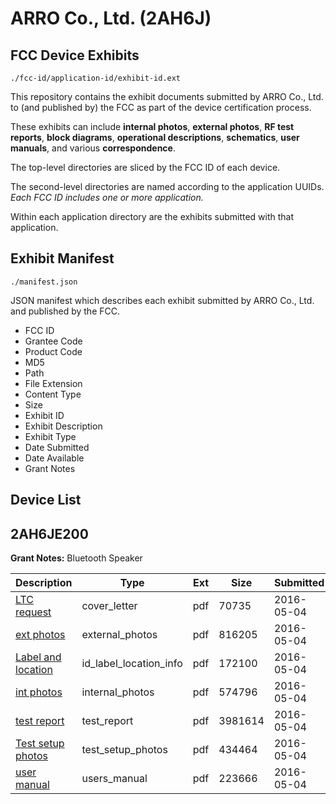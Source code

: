# ARRO Co., Ltd. (2AH6J)
## FCC Device Exhibits

```
./fcc-id/application-id/exhibit-id.ext
```

This repository contains the exhibit documents submitted by ARRO Co., Ltd. to (and published by) the FCC as part of the device certification process.

These exhibits can include **internal photos**, **external photos**, **RF test reports**, **block diagrams**, **operational descriptions**, **schematics**, **user manuals**, and various **correspondence**.

The top-level directories are sliced by the FCC ID of each device.

The second-level directories are named according to the application UUIDs. *Each FCC ID includes one or more application.*

Within each application directory are the exhibits submitted with that application. 

## Exhibit Manifest

```
./manifest.json
```

JSON manifest which describes each exhibit submitted by ARRO Co., Ltd. and published by the FCC.

- FCC ID
- Grantee Code
- Product Code
- MD5
- Path
- File Extension
- Content Type
- Size
- Exhibit ID
- Exhibit Description
- Exhibit Type
- Date Submitted
- Date Available
- Grant Notes

## Device List
## 2AH6JE200
**Grant Notes:** Bluetooth Speaker

| Description | Type | Ext | Size | Submitted | Available |
| ----------- | ---- | --- | ---- | --------- | --------- |
| [LTC request](2AH6JE200/3b4c637f46d8f5a23c6dc443d8aa82c6/2978740.pdf) | cover_letter | pdf | 70735 | 2016-05-04 | 2016-05-04 |
| [ext photos](2AH6JE200/3b4c637f46d8f5a23c6dc443d8aa82c6/2978741.pdf) | external_photos | pdf | 816205 | 2016-05-04 | 2016-05-04 |
| [Label and location](2AH6JE200/3b4c637f46d8f5a23c6dc443d8aa82c6/2978742.pdf) | id_label_location_info | pdf | 172100 | 2016-05-04 | 2016-05-04 |
| [int photos](2AH6JE200/3b4c637f46d8f5a23c6dc443d8aa82c6/2978744.pdf) | internal_photos | pdf | 574796 | 2016-05-04 | 2016-05-04 |
| [test report](2AH6JE200/3b4c637f46d8f5a23c6dc443d8aa82c6/2978743.pdf) | test_report | pdf | 3981614 | 2016-05-04 | 2016-05-04 |
| [Test setup photos](2AH6JE200/3b4c637f46d8f5a23c6dc443d8aa82c6/2978745.pdf) | test_setup_photos | pdf | 434464 | 2016-05-04 | 2016-05-04 |
| [user manual](2AH6JE200/3b4c637f46d8f5a23c6dc443d8aa82c6/2978746.pdf) | users_manual | pdf | 223666 | 2016-05-04 | 2016-05-04 |
